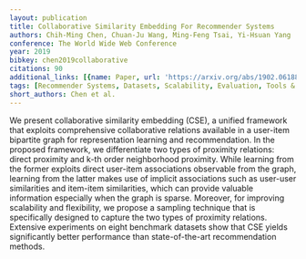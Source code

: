 ```yaml
---
layout: publication
title: Collaborative Similarity Embedding For Recommender Systems
authors: Chih-Ming Chen, Chuan-Ju Wang, Ming-Feng Tsai, Yi-Hsuan Yang
conference: The World Wide Web Conference
year: 2019
bibkey: chen2019collaborative
citations: 90
additional_links: [{name: Paper, url: 'https://arxiv.org/abs/1902.06188'}]
tags: [Recommender Systems, Datasets, Scalability, Evaluation, Tools & Libraries]
short_authors: Chen et al.
---
```

We present collaborative similarity embedding (CSE), a unified framework that
exploits comprehensive collaborative relations available in a user-item
bipartite graph for representation learning and recommendation. In the proposed
framework, we differentiate two types of proximity relations: direct proximity
and k-th order neighborhood proximity. While learning from the former exploits
direct user-item associations observable from the graph, learning from the
latter makes use of implicit associations such as user-user similarities and
item-item similarities, which can provide valuable information especially when
the graph is sparse. Moreover, for improving scalability and flexibility, we
propose a sampling technique that is specifically designed to capture the two
types of proximity relations. Extensive experiments on eight benchmark datasets
show that CSE yields significantly better performance than state-of-the-art
recommendation methods.